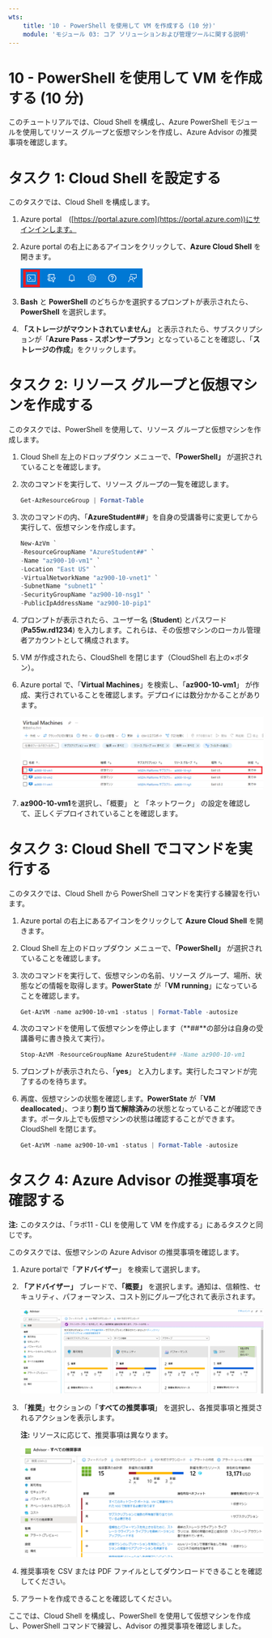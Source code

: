 ```yaml
---
wts:
    title: '10 - PowerShell を使用して VM を作成する (10 分)'
    module: 'モジュール 03: コア ソリューションおよび管理ツールに関する説明'
---
```

# 10 - PowerShell を使用して VM を作成する (10 分)

このチュートリアルでは、Cloud Shell を構成し、Azure PowerShell モジュールを使用してリソース グループと仮想マシンを作成し、Azure Advisor の推奨事項を確認します。 

# タスク 1: Cloud Shell を設定する 

このタスクでは、Cloud Shell を構成します。 

1. Azure portal　([https://portal.azure.com](https://portal.azure.com))にサインインします。
2. Azure portal の右上にあるアイコンをクリックして、**Azure Cloud Shell** を開きます。

    ![Azure Portal Azure Cloud Shell アイコンのスクリーンショット。](./images/1002.png)

3. **Bash** と **PowerShell** のどちらかを選択するプロンプトが表示されたら、**PowerShell** を選択します。

4. **「ストレージがマウントされていません」** と表示されたら、サブスクリプションが「**Azure Pass - スポンサープラン**」となっていることを確認し、「**ストレージの作成**」をクリックします。


# タスク 2: リソース グループと仮想マシンを作成する

このタスクでは、PowerShell を使用して、リソース グループと仮想マシンを作成します。  

1. Cloud Shell 左上のドロップダウン メニューで、**「PowerShell」** が選択されていることを確認します。

2. 次のコマンドを実行して、リソース グループの一覧を確認します。

    ```PowerShell
    Get-AzResourceGroup | Format-Table
    ```

3. 次のコマンドの内、「**AzureStudent##**」を自身の受講番号に変更してから実行して、仮想マシンを作成します。 

    ```PowerShell
    New-AzVm `
    -ResourceGroupName "AzureStudent##" `
    -Name "az900-10-vm1" `
    -Location "East US" `
    -VirtualNetworkName "az900-10-vnet1" `
    -SubnetName "subnet1" `
    -SecurityGroupName "az900-10-nsg1" `
    -PublicIpAddressName "az900-10-pip1"
    ```
    
4. プロンプトが表示されたら、ユーザー名 (**Student**) とパスワード (**Pa55w.rd1234**) を入力します。これらは、その仮想マシンのローカル管理者アカウントとして構成されます。

5. VM が作成されたら、CloudShell を閉じます（CloudShell 右上の×ボタン）。

6. Azure portal で、「**Virtual Machines**」を検索し、「**az900-10-vm1**」 が作成、実行されていることを確認します。デプロイには数分かかることがあります。

    ![az900-10-vm1が実行中の状態の仮想マシン ページのスクリーンショット。](./images/1001.png)

7. **az900-10-vm1**を選択し、「概要」 と 「ネットワーク」 の設定を確認して、正しくデプロイされていることを確認します。 

# タスク 3: Cloud Shell でコマンドを実行する

このタスクでは、Cloud Shell から PowerShell コマンドを実行する練習を行います。 

1. Azure portal の右上にあるアイコンをクリックして **Azure Cloud Shell** を開きます。

2. Cloud Shell 左上のドロップダウン メニューで、**「PowerShell」** が選択されていることを確認します。

3. 次のコマンドを実行して、仮想マシンの名前、リソース グループ、場所、状態などの情報を取得します。**PowerState** が「**VM running**」になっていることを確認します。

    ```PowerShell
    Get-AzVM -name az900-10-vm1 -status | Format-Table -autosize
    ```

4. 次のコマンドを使用して仮想マシンを停止します（**##**の部分は自身の受講番号に書き換えて実行）。 

    ```PowerShell
    Stop-AzVM -ResourceGroupName AzureStudent## -Name az900-10-vm1
    ```
5. プロンプトが表示されたら、「**yes**」 と入力します。実行したコマンドが完了するのを待ちます。

6. 再度、仮想マシンの状態を確認します。**PowerState** が「**VM deallocated**」、つまり**割り当て解除済み**の状態となっていることが確認できます。ポータル上でも仮想マシンの状態は確認することができます。CloudShell を閉じます。

    ```PowerShell
    Get-AzVM -name az900-10-vm1 -status | Format-Table -autosize
    ```

# タスク 4: Azure Advisor の推奨事項を確認する

**注:** このタスクは、「ラボ11 - CLI を使用して VM を作成する」にあるタスクと同じです。 

このタスクでは、仮想マシンの Azure Advisor の推奨事項を確認します。 

1. Azure portalで「**アドバイザー**」 を検索して選択します。 

2. **「アドバイザー」** ブレードで、**「概要」** を選択します。通知は、信頼性、セキュリティ、パフォーマンス、コスト別にグループ化されて表示されます。 

    ![アドバイザーの概要ページのスクリーンショット。](./images/1003.png)

3. 「**推奨**」セクションの「**すべての推奨事項**」 を選択し、各推奨事項と推奨されるアクションを表示します。 

    **注:** リソースに応じて、推奨事項は異なります。 

    ![「アドバイザーすべての推奨事項」 ページのスクリーンショット。](./images/1004.png)

4. 推奨事項を CSV または PDF ファイルとしてダウンロードできることを確認してください。 

5. アラートを作成できることを確認してください。 

ここでは、Cloud Shell を構成し、PowerShell を使用して仮想マシンを作成し、PowerShell コマンドで練習し、Advisor の推奨事項を確認しました。
